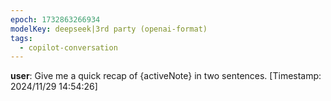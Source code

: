 ```yaml
---
epoch: 1732863266934
modelKey: deepseek|3rd party (openai-format)
tags:
  - copilot-conversation
---
```


**user**: Give me a quick recap of {activeNote} in two sentences.
[Timestamp: 2024/11/29 14:54:26]